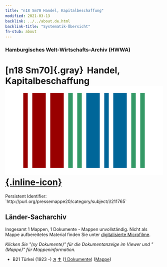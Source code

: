 ```yaml
---
title: "n18 Sm70 Handel, Kapitalbeschaffung"
modified: 2021-03-13
backlink: ../../about.de.html
backlink-title: "Systematik-Übersicht"
fn-stub: about
---
```


### Hamburgisches Welt-Wirtschafts-Archiv (HWWA)

# [n18 Sm70]{.gray}&#8201; Handel, Kapitalbeschaffung &#160; [![Wikidata](/images/Wikidata-logo.svg "Wikidata"){.inline-icon}](http://www.wikidata.org/entity/Q104710944)

<div class="hint">Persistent Identifier: `http://purl.org/pressemappe20/category/subject/i/211765`</div>







## Länder-Sacharchiv




Insgesamt 1 Mappen, 1 Dokumente - Mappen unvollständig.
Nicht als Mappe aufbereitetes Material finden Sie unter [digitalisierte Microfilme](/film/h1_sh.de.html).

_Klicken Sie "(xy Dokumente)" für die Dokumentanzeige im Viewer und "(Mappe)" für Mappeninformation._



- B21 Türkei (1923 -) [**&nearr;**](../../../geo/i/141111/about.de.html "Türkei (1923 -) (alle Mappen)") [**&uarr;**](../../../geo/about.de.html#B21 "Ländersystematik") (<a href="https://pm20.zbw.eu/iiifview/folder/sh/141111,211765" title="über: Türkei (1923 -) : Handel, Kapitalbeschaffung" target="_blank">1 Dokumente</a>) ([Mappe](../../../../folder/sh/1411xx/141111/2117xx/211765/about.de.html))








